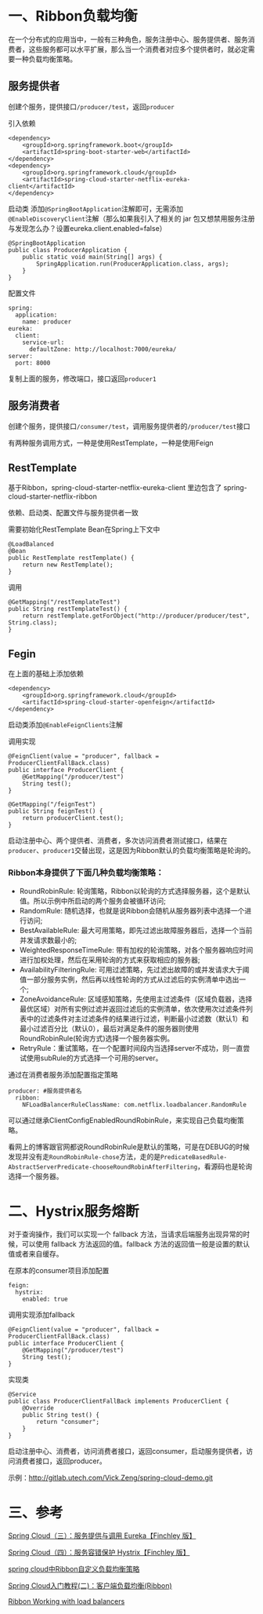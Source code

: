 # 一、Ribbon负载均衡

在一个分布式的应用当中，一般有三种角色，服务注册中心、服务提供者、服务消费者，这些服务都可以水平扩展，那么当一个消费者对应多个提供者时，就必定需要一种负载均衡策略。

## 服务提供者

创建个服务，提供接口```/producer/test```，返回```producer```

引入依赖

```
<dependency>
    <groupId>org.springframework.boot</groupId>
    <artifactId>spring-boot-starter-web</artifactId>
</dependency>
<dependency>
    <groupId>org.springframework.cloud</groupId>
    <artifactId>spring-cloud-starter-netflix-eureka-client</artifactId>
</dependency>
```

启动类
添加```@SpringBootApplication```注解即可，无需添加```@EnableDiscoveryClient```注解（那么如果我引入了相关的 jar 包又想禁用服务注册与发现怎么办？设置eureka.client.enabled=false）

```
@SpringBootApplication
public class ProducerApplication {
    public static void main(String[] args) {
        SpringApplication.run(ProducerApplication.class, args);
    }
}
```

配置文件

```
spring:
  application:
    name: producer
eureka:
  client:
    service-url:
      defaultZone: http://localhost:7000/eureka/
server:
  port: 8000
```

复制上面的服务，修改端口，接口返回```producer1```

## 服务消费者

创建个服务，提供接口```/consumer/test```，调用服务提供者的```/producer/test```接口

有两种服务调用方式，一种是使用RestTemplate，一种是使用Feign

## RestTemplate

基于Ribbon，spring-cloud-starter-netflix-eureka-client 里边包含了 spring-cloud-starter-netflix-ribbon


依赖、启动类、配置文件与服务提供者一致

需要初始化RestTemplate Bean在Spring上下文中

```
@LoadBalanced
@Bean
public RestTemplate restTemplate() {
	return new RestTemplate();
}
```

调用

```
@GetMapping("/restTemplateTest")
public String restTemplateTest() {
    return restTemplate.getForObject("http://producer/producer/test", String.class);
}
```

## Fegin

在上面的基础上添加依赖

```
<dependency>
    <groupId>org.springframework.cloud</groupId>
    <artifactId>spring-cloud-starter-openfeign</artifactId>
</dependency>
```

启动类添加```@EnableFeignClients```注解

调用实现

```
@FeignClient(value = "producer", fallback = ProducerClientFallBack.class)
public interface ProducerClient {
    @GetMapping("/producer/test")
    String test();
}
```

```
@GetMapping("/feignTest")
public String feignTest() {
    return producerClient.test();
}
```

启动注册中心、两个提供者、消费者，多次访问消费者测试接口，结果在```producer```、```producer1```交替出现，这是因为Ribbon默认的负载均衡策略是轮询的。

### Ribbon本身提供了下面几种负载均衡策略：

* RoundRobinRule: 轮询策略，Ribbon以轮询的方式选择服务器，这个是默认值。所以示例中所启动的两个服务会被循环访问;
* RandomRule: 随机选择，也就是说Ribbon会随机从服务器列表中选择一个进行访问;
* BestAvailableRule: 最大可用策略，即先过滤出故障服务器后，选择一个当前并发请求数最小的;
* WeightedResponseTimeRule: 带有加权的轮询策略，对各个服务器响应时间进行加权处理，然后在采用轮询的方式来获取相应的服务器;
* AvailabilityFilteringRule: 可用过滤策略，先过滤出故障的或并发请求大于阈值一部分服务实例，然后再以线性轮询的方式从过滤后的实例清单中选出一个;
* ZoneAvoidanceRule: 区域感知策略，先使用主过滤条件（区域负载器，选择最优区域）对所有实例过滤并返回过滤后的实例清单，依次使用次过滤条件列表中的过滤条件对主过滤条件的结果进行过滤，判断最小过滤数（默认1）和最小过滤百分比（默认0），最后对满足条件的服务器则使用RoundRobinRule(轮询方式)选择一个服务器实例。
* RetryRule：重试策略，在一个配置时间段内当选择server不成功，则一直尝试使用subRule的方式选择一个可用的server。

通过在消费者服务添加配置指定策略

```
producer: #服务提供者名
  ribbon:
    NFLoadBalancerRuleClassName: com.netflix.loadbalancer.RandomRule
```

可以通过继承ClientConfigEnabledRoundRobinRule，来实现自己负载均衡策略。

看网上的博客跟官网都说RoundRobinRule是默认的策略，可是在DEBUG的时候发现并没有走```RoundRobinRule-chose```方法，走的是```PredicateBasedRule-AbstractServerPredicate-chooseRoundRobinAfterFiltering```，看源码也是轮询选择一个服务器。

# 二、Hystrix服务熔断

对于查询操作，我们可以实现一个 fallback 方法，当请求后端服务出现异常的时候，可以使用 fallback 方法返回的值。fallback 方法的返回值一般是设置的默认值或者来自缓存。

在原本的consumer项目添加配置

```
feign:
  hystrix:
    enabled: true
```

调用实现添加fallback

```
@FeignClient(value = "producer", fallback = ProducerClientFallBack.class)
public interface ProducerClient {
    @GetMapping("/producer/test")
    String test();
}
```

实现类

```
@Service
public class ProducerClientFallBack implements ProducerClient {
    @Override
    public String test() {
        return "consumer";
    }
}
```

启动注册中心、消费者，访问消费者接口，返回consumer，启动服务提供者，访问消费者接口，返回producer。


示例：http://gitlab.utech.com/Vick.Zeng/spring-cloud-demo.git

# 三、参考

[Spring Cloud（三）：服务提供与调用 Eureka【Finchley 版】](https://windmt.com/2018/04/15/spring-cloud-3-service-producer-and-consumer/)

[Spring Cloud（四）：服务容错保护 Hystrix【Finchley 版】](https://windmt.com/2018/04/15/spring-cloud-4-hystrix/)

[spring cloud中Ribbon自定义负载均衡策略](https://blog.csdn.net/liuchuanhong1/article/details/54693124)

[Spring Cloud入门教程(二)：客户端负载均衡(Ribbon)](https://www.jianshu.com/p/df9393755a05)

[Ribbon Working with load balancers
](https://github.com/Netflix/ribbon/wiki/Working-with-load-balancers)
